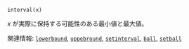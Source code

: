 ```
interval(x)
```

*x* が実際に保持する可能性のある最小値と最大値。

関連情報: [`lowerbound`](@Ref), [`uppebround`](@ref), [`setinterval`](@ref), [`ball`](@ref), [`setball`](@ref)
